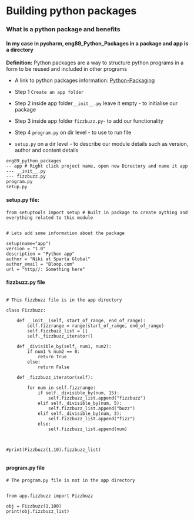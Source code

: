 # Building python packages
### What is a python package and benefits
#### In my case in pycharm, eng89_Python_Packages in a package and app is a directory

**Definition:** Python packages are a way to structure python programs in a form to be reused and included in other programs 
- A link to python packages information: [Python-Packaging](https://python-packaging.readthedocs.io/en/latest/minimal.html)

- Step 1 `Create an app folder`
- Step 2 inside app folder`__init__.py` leave it empty - to initialise our package
- Step 3 inside app folder `fizzbuzz.py`- to add our functionality
- Step 4 `program.py` on dir level - to use to run file 
- `setup.py` on a dir level - to describe our module details such as version, author and content details

```
eng89_python_packages
-- app # Right click project name, open new Directory and name it app
--- __init__.py
--- fizzbuzz.py
program.py
setup.py

```

#### setup.py file:

```
from setuptools import setup # Built in package to create aything and everything related to this module 


# Lets add some information about the package

setup(name="app")
version = "1.0"
description = "Python app"
author = "Niki at Sparta Global"
author_email = "Bloop.com"
url = "http//: Something here"
```

#### fizzbuzz.py file


```

# This fizzbuzz file is in the app directory

class Fizzbuzz:

    def __init__(self, start_of_range, end_of_range):
        self.fizzrange = range(start_of_range, end_of_range)
        self.fizzbuzz_list = []
        self._fizzbuzz_iterator()

    def _divisible_by(self, num1, num2):
        if num1 % num2 == 0:
            return True
        else:
            return False

    def _fizzbuzz_iterator(self):

        for num in self.fizzrange:
            if self._divisible_by(num, 15):
                self.fizzbuzz_list.append("fizzbuzz")
            elif self._divisible_by(num, 5):
                self.fizzbuzz_list.append("buzz")
            elif self._divisible_by(num, 3):
                self.fizzbuzz_list.append("fizz")
            else:
                self.fizzbuzz_list.append(num)



#print(Fizzbuzz(1,10).fizzbuzz_list)


```

#### program.py file

```
# The program.py file is not in the app directory


from app.fizzbuzz import Fizzbuzz

obj = Fizzbuzz(1,100)
print(obj.fizzbuzz_list)
```

